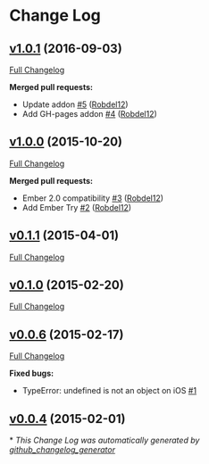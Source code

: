 # Change Log

## [v1.0.1](https://github.com/Robdel12/ember-dropkick/tree/v1.0.1) (2016-09-03)
[Full Changelog](https://github.com/Robdel12/ember-dropkick/compare/v1.0.0...v1.0.1)

**Merged pull requests:**

- Update addon [\#5](https://github.com/Robdel12/ember-dropkick/pull/5) ([Robdel12](https://github.com/Robdel12))
- Add GH-pages addon [\#4](https://github.com/Robdel12/ember-dropkick/pull/4) ([Robdel12](https://github.com/Robdel12))

## [v1.0.0](https://github.com/Robdel12/ember-dropkick/tree/v1.0.0) (2015-10-20)
[Full Changelog](https://github.com/Robdel12/ember-dropkick/compare/v0.1.1...v1.0.0)

**Merged pull requests:**

- Ember 2.0 compatibility [\#3](https://github.com/Robdel12/ember-dropkick/pull/3) ([Robdel12](https://github.com/Robdel12))
- Add Ember Try [\#2](https://github.com/Robdel12/ember-dropkick/pull/2) ([Robdel12](https://github.com/Robdel12))

## [v0.1.1](https://github.com/Robdel12/ember-dropkick/tree/v0.1.1) (2015-04-01)
[Full Changelog](https://github.com/Robdel12/ember-dropkick/compare/v0.1.0...v0.1.1)

## [v0.1.0](https://github.com/Robdel12/ember-dropkick/tree/v0.1.0) (2015-02-20)
[Full Changelog](https://github.com/Robdel12/ember-dropkick/compare/v0.0.6...v0.1.0)

## [v0.0.6](https://github.com/Robdel12/ember-dropkick/tree/v0.0.6) (2015-02-17)
[Full Changelog](https://github.com/Robdel12/ember-dropkick/compare/v0.0.4...v0.0.6)

**Fixed bugs:**

- TypeError: undefined is not an object on iOS [\#1](https://github.com/Robdel12/ember-dropkick/issues/1)

## [v0.0.4](https://github.com/Robdel12/ember-dropkick/tree/v0.0.4) (2015-02-01)


\* *This Change Log was automatically generated by [github_changelog_generator](https://github.com/skywinder/Github-Changelog-Generator)*